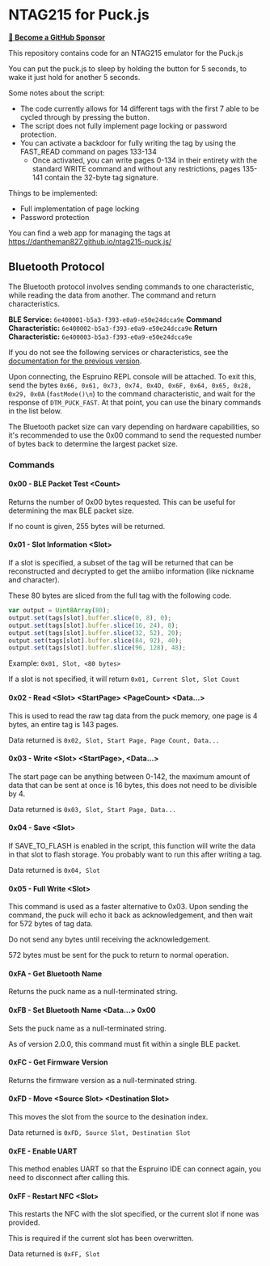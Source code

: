 # NTAG215 for Puck.js

**[💖 Become a GitHub Sponsor](https://github.com/sponsors/DanTheMan827)**


This repository contains code for an NTAG215 emulator for the Puck.js

You can put the puck.js to sleep by holding the button for 5 seconds, to wake it just hold for another 5 seconds.

Some notes about the script:
- The code currently allows for 14 different tags with the first 7 able to be cycled through by pressing the button.
- The script does not fully implement page locking or password protection.
- You can activate a backdoor for fully writing the tag by using the FAST_READ command on pages 133-134
  - Once activated, you can write pages 0-134 in their entirety with the standard WRITE command and without any restrictions, pages 135-141 contain the 32-byte tag signature.

Things to be implemented:
- Full implementation of page locking
- Password protection

You can find a web app for managing the tags at https://dantheman827.github.io/ntag215-puck.js/

## Bluetooth Protocol

The Bluetooth protocol involves sending commands to one characteristic, while reading the data from another. The command and return characteristics.

**BLE Service:** `6e400001-b5a3-f393-e0a9-e50e24dcca9e`
**Command Characteristic:** `6e400002-b5a3-f393-e0a9-e50e24dcca9e`
**Return Characteristic:** `6e400003-b5a3-f393-e0a9-e50e24dcca9e`

If you do not see the following services or characteristics, see the [documentation for the previous version](https://github.com/DanTheMan827/ntag215-puck.js/blob/4811e102dc455a03cd27f76d37483def81cd272d/README.md).

Upon connecting, the Espruino REPL console will be attached.  To exit this, send the bytes `0x66, 0x61, 0x73, 0x74, 0x4D, 0x6F, 0x64, 0x65, 0x28, 0x29, 0x0A` (`fastMode()\n`) to the command characteristic, and wait for the response of `DTM_PUCK_FAST`.  At that point, you can use the binary commands in the list below.

The Bluetooth packet size can vary depending on hardware capabilities, so it's recommended to use the 0x00 command to send the requested number of bytes back to determine the largest packet size.

### Commands

#### 0x00 - BLE Packet Test \<Count>

Returns the number of 0x00 bytes requested.  This can be useful for determining the max BLE packet size.

If no count is given, 255 bytes will be returned.

#### 0x01 - Slot Information \<Slot>

If a slot is specified, a subset of the tag will be returned that can be reconstructed and decrypted to get the amiibo information (like nickname and character).

These 80 bytes are sliced from the full tag with the following code.
```javascript
var output = Uint8Array(80);
output.set(tags[slot].buffer.slice(0, 8), 0);
output.set(tags[slot].buffer.slice(16, 24), 8);
output.set(tags[slot].buffer.slice(32, 52), 20);
output.set(tags[slot].buffer.slice(84, 92), 40);
output.set(tags[slot].buffer.slice(96, 128), 48);
```

Example: `0x01, Slot, <80 bytes>`

If a slot is not specified, it will return `0x01, Current Slot, Slot Count`

#### 0x02 - Read \<Slot> \<StartPage> \<PageCount> \<Data...>
This is used to read the raw tag data from the puck memory, one page is 4 bytes, an entire tag is 143 pages.

Data returned is `0x02, Slot, Start Page, Page Count, Data...`

#### 0x03 - Write \<Slot> \<StartPage>, \<Data...>
The start page can be anything between 0-142, the maximum amount of data that can be sent at once is 16 bytes, this does not need to be divisible by 4.

Data returned is `0x03, Slot, Start Page, Data...`

#### 0x04 - Save \<Slot>
If SAVE_TO_FLASH is enabled in the script, this function will write the data in that slot to flash storage.  You probably want to run this after writing a tag.

Data returned is `0x04, Slot`

#### 0x05 - Full Write \<Slot>

This command is used as a faster alternative to 0x03.  Upon sending the command, the puck will echo it back as acknowledgement, and then wait for 572 bytes of tag data.

Do not send any bytes until receiving the acknowledgement.

572 bytes must be sent for the puck to return to normal operation.

#### 0xFA - Get Bluetooth Name

Returns the puck name as a null-terminated string.

#### 0xFB - Set Bluetooth Name \<Data...> 0x00

Sets the puck name as a null-terminated string.

As of version 2.0.0, this command must fit within a single BLE packet.

#### 0xFC - Get Firmware Version

Returns the firmware version as a null-terminated string.

#### 0xFD - Move \<Source Slot> \<Destination Slot>
This moves the slot from the source to the desination index.

Data returned is `0xFD, Source Slot, Destination Slot`

#### 0xFE - Enable UART
This method enables UART so that the Espruino IDE can connect again, you need to disconnect after calling this.

#### 0xFF - Restart NFC \<Slot>
This restarts the NFC with the slot specified, or the current slot if none was provided.

This is required if the current slot has been overwritten.

Data returned is `0xFF, Slot`
